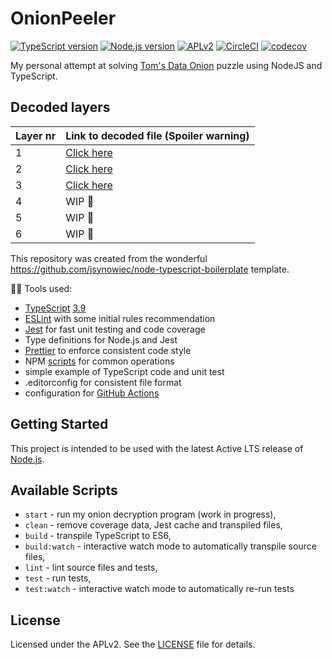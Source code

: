 # OnionPeeler

[![TypeScript version][ts-badge]][typescript-39]
[![Node.js version][nodejs-badge]][nodejs]
[![APLv2][license-badge]][license]
[![CircleCI](https://circleci.com/gh/barthogenes/OnionPeeler/tree/master.svg?style=svg)](https://circleci.com/gh/barthogenes/OnionPeeler/tree/master)
[![codecov](https://codecov.io/gh/barthogenes/OnionPeeler/branch/master/graph/badge.svg?token=4RP6MXG20B)](https://codecov.io/gh/barthogenes/OnionPeeler)

My personal attempt at solving [Tom's Data Onion](https://www.tomdalling.com/toms-data-onion/) puzzle using NodeJS and TypeScript.

## Decoded layers

| **Layer nr** | **Link to decoded file (Spoiler warning)** |
| ------------ | ------------------------------------------ |
| 1            | [Click here](Layer0-Decoded.txt)           |
| 2            | [Click here](Layer1-Decoded.txt)           |
| 3            | [Click here](Layer2-Decoded.txt)           |
| 4            | WIP 🚧                                      |
| 5            | WIP 🚧                                      |
| 6            | WIP 🚧                                      |

This repository was created from the wonderful <https://github.com/jsynowiec/node-typescript-boilerplate> template.

🏃🏽 Tools used:

- [TypeScript][typescript] [3.9][typescript-39]
- [ESLint][eslint] with some initial rules recommendation
- [Jest][jest] for fast unit testing and code coverage
- Type definitions for Node.js and Jest
- [Prettier][prettier] to enforce consistent code style
- NPM [scripts](#available-scripts) for common operations
- simple example of TypeScript code and unit test
- .editorconfig for consistent file format
- configuration for [GitHub Actions][gh-actions]

## Getting Started

This project is intended to be used with the latest Active LTS release of [Node.js][nodejs].

## Available Scripts

- `start` - run my onion decryption program (work in progress),
- `clean` - remove coverage data, Jest cache and transpiled files,
- `build` - transpile TypeScript to ES6,
- `build:watch` - interactive watch mode to automatically transpile source files,
- `lint` - lint source files and tests,
- `test` - run tests,
- `test:watch` - interactive watch mode to automatically re-run tests

## License

Licensed under the APLv2. See the [LICENSE](https://github.com/barthogenes/OnionPeeler/blob/master/LICENSE) file for details.

[ts-badge]: https://img.shields.io/badge/TypeScript-3.9-blue.svg
[nodejs-badge]: https://img.shields.io/badge/Node.js->=%2012.13-blue.svg
[nodejs]: https://nodejs.org/dist/latest-v12.x/docs/api/
[typescript]: https://www.typescriptlang.org/
[typescript-39]: https://www.typescriptlang.org/docs/handbook/release-notes/typescript-3-9.html
[license-badge]: https://img.shields.io/badge/license-APLv2-blue.svg
[license]: https://github.com/barthogenes/OnionPeeler/blob/master/LICENSE
[jest]: https://facebook.github.io/jest/
[eslint]: https://github.com/eslint/eslint
[gh-actions]: https://github.com/features/actions
[prettier]: https://prettier.io
